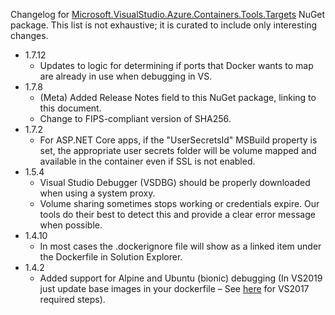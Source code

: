 Changelog for [Microsoft.VisualStudio.Azure.Containers.Tools.Targets](https://www.nuget.org/packages/Microsoft.VisualStudio.Azure.Containers.Tools.Targets/) NuGet package. This list is not exhaustive; it is curated to include only interesting changes.

- 1.7.12
  - Updates to logic for determining if ports that Docker wants to map are already in use when debugging in VS.
- 1.7.8
  - (Meta) Added Release Notes field to this NuGet package, linking to this document.
  - Change to FIPS-compliant version of SHA256.
- 1.7.2
  - For ASP.NET Core apps, if the "UserSecretsId" MSBuild property is set, the appropriate user secrets folder will be volume mapped and available in the container even if SSL is not enabled.
- 1.5.4
  - Visual Studio Debugger (VSDBG) should be properly downloaded when using a system proxy.
  - Volume sharing sometimes stops working or credentials expire. Our tools do their best to detect this and provide a clear error message when possible.
- 1.4.10
  - In most cases the .dockerignore file will show as a linked item under the Dockerfile in Solution Explorer.
- 1.4.2
  - Added support for Alpine and Ubuntu (bionic) debugging (In VS2019 just update base images in your dockerfile – See [here](https://github.com/Microsoft/DockerTools/issues/179#issuecomment-482178661) for VS2017 required steps).

